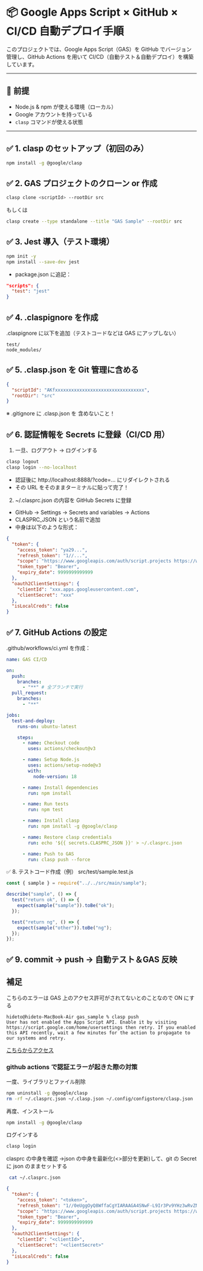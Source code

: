 # 📦 Google Apps Script × GitHub × CI/CD 自動デプロイ手順

このプロジェクトでは、Google Apps Script（GAS）を GitHub でバージョン管理し、GitHub Actions を用いて CI/CD（自動テスト＆自動デプロイ）を構築しています。

---

## 🔧 前提

- Node.js & npm が使える環境（ローカル）
- Google アカウントを持っている
- `clasp` コマンドが使える状態

---

## ✅ 1. clasp のセットアップ（初回のみ）

```bash
npm install -g @google/clasp
```

## ✅ 2. GAS プロジェクトのクローン or 作成

```bash
clasp clone <scriptId> --rootDir src
```

もしくは

```bash
clasp create --type standalone --title "GAS Sample" --rootDir src
```

## ✅ 3. Jest 導入（テスト環境）

```bash
npm init -y
npm install --save-dev jest
```

- package.json に追記：

```json
"scripts": {
  "test": "jest"
}
```

## ✅ 4. .claspignore を作成

.claspignore に以下を追加（テストコードなどは GAS にアップしない）

```text
test/
node_modules/
```

## ✅ 5. .clasp.json を Git 管理に含める

```json
{
  "scriptId": "AKfxxxxxxxxxxxxxxxxxxxxxxxxxxxxxxxxx",
  "rootDir": "src"
}
```

※ .gitignore に .clasp.json を 含めないこと！

## ✅ 6. 認証情報を Secrets に登録（CI/CD 用）

1. 一旦、ログアウト → ログインする

```bash
clasp logout
clasp login --no-localhost
```

- 認証後に http://localhost:8888/?code=... にリダイレクトされる
- その URL をそのままターミナルに貼って完了！

2. ~/.clasprc.json の内容を GitHub Secrets に登録

- GitHub → Settings → Secrets and variables → Actions
- CLASPRC_JSON という名前で追加
- 中身は以下のような形式：

```json
{
  "token": {
    "access_token": "ya29...",
    "refresh_token": "1//...",
    "scope": "https://www.googleapis.com/auth/script.projects https://www.googleapis.com/auth/script.deployments",
    "token_type": "Bearer",
    "expiry_date": 9999999999999
  },
  "oauth2ClientSettings": {
    "clientId": "xxx.apps.googleusercontent.com",
    "clientSecret": "xxx"
  },
  "isLocalCreds": false
}
```

## ✅ 7. GitHub Actions の設定

.github/workflows/ci.yml を作成：

```yml
name: GAS CI/CD

on:
  push:
    branches:
      - "**" # 全ブランチで実行
  pull_request:
    branches:
      - "**"

jobs:
  test-and-deploy:
    runs-on: ubuntu-latest

    steps:
      - name: Checkout code
        uses: actions/checkout@v3

      - name: Setup Node.js
        uses: actions/setup-node@v3
        with:
          node-version: 18

      - name: Install dependencies
        run: npm install

      - name: Run tests
        run: npm test

      - name: Install clasp
        run: npm install -g @google/clasp

      - name: Restore clasp credentials
        run: echo '${{ secrets.CLASPRC_JSON }}' > ~/.clasprc.json

      - name: Push to GAS
        run: clasp push --force
```

✅ 8. テストコード作成（例）
src/test/sample.test.js

```javascript
const { sample } = require("../../src/main/sample");

describe("sample", () => {
  test("return ok", () => {
    expect(sample("sample")).toBe("ok");
  });

  test("return ng", () => {
    expect(sample("other")).toBe("ng");
  });
});
```

## ✅ 9. commit → push → 自動テスト＆GAS 反映

## 補足

こちらのエラーは GAS 上のアクセス許可がされてないとのことなので ON にする

```text
hideto@hideto-MacBook-Air gas_sample % clasp push
User has not enabled the Apps Script API. Enable it by visiting https://script.google.com/home/usersettings then retry. If you enabled this API recently, wait a few minutes for the action to propagate to our systems and retry.
```

[こちらからアクセス](https://script.google.com/home/usersettings)

### github actions で認証エラーが起きた際の対策

一度、ライブラリとファイル削除

```bash
npm uninstall -g @google/clasp
rm -rf ~/.clasprc.json ~/.clasp.json ~/.config/configstore/clasp.json
```

再度、インストール

```bash
npm install -g @google/clasp
```

ログインする

```bash
clasp login
```

clasprc の中身を確認 →json の中身を最新化(<>部分を更新)して、git の Secret に json のままセットする

```bash
 cat ~/.clasprc.json
```

```json
{
  "token": {
    "access_token": "<token>",
    "refresh_token": "1//0eUggOyQ8WffaCgYIARAAGA4SNwF-L9Ir3Pv9YHz3wRvZN5ZnhT-VQEGPxmSYmGBTzciP0n3Ez2vCVU-kf7TMjGNCxY9ddRVwK2g",
    "scope": "https://www.googleapis.com/auth/script.projects https://www.googleapis.com/auth/script.deployments",
    "token_type": "Bearer",
    "expiry_date": 9999999999999
  },
  "oauth2ClientSettings": {
    "clientId": "<clientId>",
    "clientSecret": "<clientSecret>"
  },
  "isLocalCreds": false
}
```
